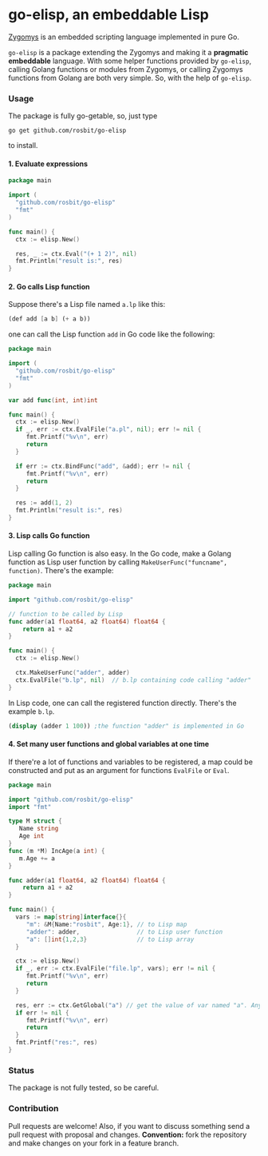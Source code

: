 # go-elisp, an embeddable Lisp

[Zygomys](github.com/glycerine/zygomys) is an embedded scripting language implemented in pure Go.

`go-elisp` is a package extending the Zygomys and making it a **pragmatic embeddable** language.
With some helper functions provided by `go-elisp`, calling Golang functions or modules from Zygomys, 
or calling Zygomys functions from Golang are both very simple. So, with the help of `go-elisp`.

### Usage

The package is fully go-getable, so, just type

  `go get github.com/rosbit/go-elisp`

to install.

#### 1. Evaluate expressions

```go
package main

import (
  "github.com/rosbit/go-elisp"
  "fmt"
)

func main() {
  ctx := elisp.New()

  res, _ := ctx.Eval("(+ 1 2)", nil)
  fmt.Println("result is:", res)
}
```

#### 2. Go calls Lisp function

Suppose there's a Lisp file named `a.lp` like this:

```scheme
(def add [a b] (+ a b))
```

one can call the Lisp function `add` in Go code like the following:

```go
package main

import (
  "github.com/rosbit/go-elisp"
  "fmt"
)

var add func(int, int)int

func main() {
  ctx := elisp.New()
  if _, err := ctx.EvalFile("a.pl", nil); err != nil {
     fmt.Printf("%v\n", err)
     return
  }

  if err := ctx.BindFunc("add", &add); err != nil {
     fmt.Printf("%v\n", err)
     return
  }

  res := add(1, 2)
  fmt.Println("result is:", res)
}
```

#### 3. Lisp calls Go function

Lisp calling Go function is also easy. In the Go code, make a Golang function
as Lisp user function by calling `MakeUserFunc("funcname", function)`. There's the example:

```go
package main

import "github.com/rosbit/go-elisp"

// function to be called by Lisp
func adder(a1 float64, a2 float64) float64 {
    return a1 + a2
}

func main() {
  ctx := elisp.New()

  ctx.MakeUserFunc("adder", adder)
  ctx.EvalFile("b.lp", nil)  // b.lp containing code calling "adder"
}
```

In Lisp code, one can call the registered function directly. There's the example `b.lp`.

```scheme
(display (adder 1 100)) ;the function "adder" is implemented in Go 
```

#### 4. Set many user functions and global variables at one time

If there're a lot of functions and variables to be registered, a map could be constructed and put as an
argument for functions `EvalFile` or `Eval`.

```go
package main

import "github.com/rosbit/go-elisp"
import "fmt"

type M struct {
   Name string
   Age int
}
func (m *M) IncAge(a int) {
   m.Age += a
}

func adder(a1 float64, a2 float64) float64 {
    return a1 + a2
}

func main() {
  vars := map[string]interface{}{
     "m": &M{Name:"rosbit", Age:1}, // to Lisp map
     "adder": adder,                // to Lisp user function
     "a": []int{1,2,3}              // to Lisp array
  }

  ctx := elisp.New()
  if _, err := ctx.EvalFile("file.lp", vars); err != nil {
     fmt.Printf("%v\n", err)
     return
  }

  res, err := ctx.GetGlobal("a") // get the value of var named "a". Any variables in script could be get by GetGlobal
  if err != nil {
     fmt.Printf("%v\n", err)
     return
  }
  fmt.Printf("res:", res)
}
```

### Status

The package is not fully tested, so be careful.

### Contribution

Pull requests are welcome! Also, if you want to discuss something send a pull request with proposal and changes.
__Convention:__ fork the repository and make changes on your fork in a feature branch.
